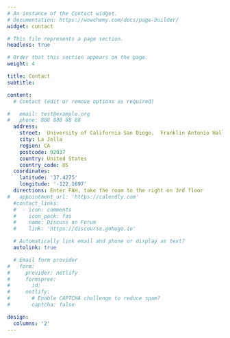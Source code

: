 ```yaml
---
# An instance of the Contact widget.
# Documentation: https://wowchemy.com/docs/page-builder/
widget: contact

# This file represents a page section.
headless: true

# Order that this section appears on the page.
weight: 4

title: Contact
subtitle:

content:
  # Contact (edit or remove options as required)

#   email: test@example.org
#   phone: 888 888 88 88
  address:
    street:  University of California San Diego,  Franklin Antonio Hall 3302
    city: La Jolla
    region: CA
    postcode: 92037
    country: United States
    country_code: US
  coordinates:
    latitude: '37.4275'
    longitude: '-122.1697'
  directions: Enter FAH, take the room to the right on 3rd floor
#   appointment_url: 'https://calendly.com'
  #contact_links:
  #  - icon: comments
  #    icon_pack: fas
  #    name: Discuss on Forum
  #    link: 'https://discourse.gohugo.io'

  # Automatically link email and phone or display as text?
  autolink: true

  # Email form provider
#   form:
#     provider: netlify
#     formspree:
#       id:
#     netlify:
#       # Enable CAPTCHA challenge to reduce spam?
#       captcha: false

design:
  columns: '2'
---
```


